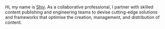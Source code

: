 Hi, my name is [Shiv](https://shivo.me).
As a collaborative professional, I partner with skilled content publishing and engineering teams to devise cutting-edge solutions and frameworks that optimise the creation, management, and distribution of content.
